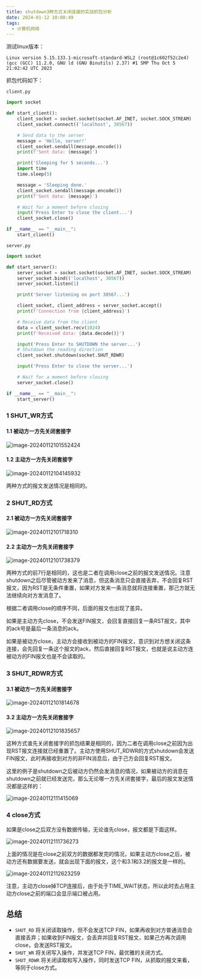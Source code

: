 ```yaml
---
title: shutdown3种方式关闭连接的实战抓包分析
date: 2024-01-12 10:08:49
tags:
  - 计算机网络
---
```




<!--more-->

测试linux版本：

```shell
Linux version 5.15.133.1-microsoft-standard-WSL2 (root@1c602f52c2e4) (gcc (GCC) 11.2.0, GNU ld (GNU Binutils) 2.37) #1 SMP Thu Oct 5 21:02:42 UTC 2023
```



抓包代码如下：

`client.py`

```python
import socket

def start_client():
    client_socket = socket.socket(socket.AF_INET, socket.SOCK_STREAM)
    client_socket.connect(('localhost', 30567))

    # Send data to the server
    message = 'Hello, server!'
    client_socket.sendall(message.encode())
    print(f'Sent data: {message}')

    print('Sleeping for 5 seconds...')
    import time
    time.sleep(5)

    message = 'Sleeping done.'
    client_socket.sendall(message.encode())
    print(f'Sent data: {message}')

    # Wait for a moment before closing
    input('Press Enter to close the client...')
    client_socket.close()

if __name__ == "__main__":
    start_client()
```

`server.py`

```python
import socket

def start_server():
    server_socket = socket.socket(socket.AF_INET, socket.SOCK_STREAM)
    server_socket.bind(('localhost', 30567))
    server_socket.listen(1)

    print('Server listening on port 30567...')

    client_socket, client_address = server_socket.accept()
    print(f'Connection from {client_address}')

    # Receive data from the client
    data = client_socket.recv(1024)
    print(f'Received data: {data.decode()}')

    input('Press Enter to SHUTDOWN the server...')
    # Shutdown the reading direction
    client_socket.shutdown(socket.SHUT_RDWR)

    input('Press Enter to close the server...')

    # Wait for a moment before closing
    server_socket.close()

if __name__ == "__main__":
    start_server()
```



### 1 SHUT_WR方式

#### 1.1 被动方一方先关闭套接字

![image-20240112101552424](https://cdn.jsdelivr.net/gh/FouforPast/pic-storage@main/img/image-20240112101552424.png)



#### 1.2 主动方一方先关闭套接字

![image-20240112104145932](https://cdn.jsdelivr.net/gh/FouforPast/pic-storage@main/img/image-20240112104145932.png)

两种方式的报文发送情况是相同的。

### 2 SHUT_RD方式

#### 2.1 被动方一方先关闭套接字

![image-20240112101718310](https://cdn.jsdelivr.net/gh/FouforPast/pic-storage@main/img/image-20240112101718310.png)

#### 2.2 主动方一方先关闭套接字

![image-20240112101738379](https://cdn.jsdelivr.net/gh/FouforPast/pic-storage@main/img/image-20240112101738379.png)

两种方式的前7行是相同的，这也是二者在调用close之前的报文发送情况。注意shutdown之后尽管被动方发来了消息，但这条消息只会直接丢弃，不会回复RST报文，因为RST是无条件重置，如果对方发来一条消息就将连接重置，那己方就无法继续向对方发消息了。

根据二者调用close的顺序不同，后面的报文也出现了差异。

如果是主动方先close，不会发送FIN报文，会回复直接回复一条RST报文，其中的ack号是最后一条消息的ack。

如果是被动方close，主动方会接收到被动方的FIN报文，意识到对方想关闭这条连接，会先回复一条这个报文的ack，然后直接回复RST报文，也就是说主动方连被动方的FIN报文也是不会读取的。

### 3 SHUT_RDWR方式

#### 3.1 被动方一方先关闭套接字

![image-20240112101814678](https://cdn.jsdelivr.net/gh/FouforPast/pic-storage@main/img/image-20240112101814678.png)

#### 3.2 主动方一方先关闭套接字

![image-20240112101835657](https://cdn.jsdelivr.net/gh/FouforPast/pic-storage@main/img/image-20240112101835657.png)

这种方式谁先关闭套接字的抓包结果是相同的，因为二者在调用close之前因为出现RST报文连接就已经重置了。主动方使用SHUT_RDWR的方式shutdown会发送FIN报文，此时再接收到对方的非FIN消息后，由于己方会回复RST报文。

这里的例子是shutdown之后被动方仍然会发消息的情况，如果被动方的消息在shutdown之前就已经发送完，那么无论哪一方先关闭套接字，最后的报文发送情况都是这样的：

![image-20240112111415069](https://cdn.jsdelivr.net/gh/FouforPast/pic-storage@main/img/image-20240112111415069.png)



### 4 close方式

如果是close之后双方没有数据传输，无论谁先close，报文都是下面这样。

![image-20240112111736273](https://cdn.jsdelivr.net/gh/FouforPast/pic-storage@main/img/image-20240112111736273.png)

上面的情况是在close之前双方的数据都发完的情况，如果主动方close之后，被动方还有数据要发送，就会出现下面的报文，这个和3.1和3.2的报文是一样的。

![image-20240112112623259](https://cdn.jsdelivr.net/gh/FouforPast/pic-storage@main/img/image-20240112112623259.png)

注意，主动方close掉TCP连接后，由于处于TIME_WAIT状态，所以此时去占用主动方close之前的端口会显示端口被占用。



## 总结

- `SHUT_RD` 将关闭读取操作，但不会发送TCP FIN，如果再收到对方普通消息会直接丢弃；如果收到FIN报文，会丢弃并回复RST报文，如果己方再次调用close，会发送RST报文。
- `SHUT_WR` 将关闭写入操作，并发送TCP FIN，最优雅的关闭方式。
- `SHUT_RDWR` 将关闭读取和写入操作，同时发送TCP FIN，从抓取的报文来看，等同于close方式。
